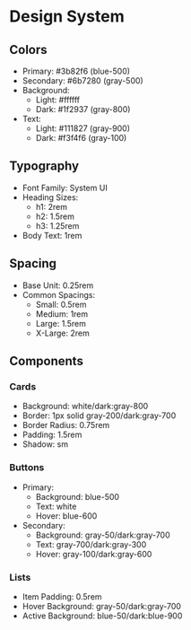 # Design System

## Colors
- Primary: #3b82f6 (blue-500)
- Secondary: #6b7280 (gray-500)
- Background: 
  - Light: #ffffff
  - Dark: #1f2937 (gray-800)
- Text:
  - Light: #111827 (gray-900)
  - Dark: #f3f4f6 (gray-100)

## Typography
- Font Family: System UI
- Heading Sizes:
  - h1: 2rem
  - h2: 1.5rem
  - h3: 1.25rem
- Body Text: 1rem

## Spacing
- Base Unit: 0.25rem
- Common Spacings:
  - Small: 0.5rem
  - Medium: 1rem
  - Large: 1.5rem
  - X-Large: 2rem

## Components

### Cards
- Background: white/dark:gray-800
- Border: 1px solid gray-200/dark:gray-700
- Border Radius: 0.75rem
- Padding: 1.5rem
- Shadow: sm

### Buttons
- Primary:
  - Background: blue-500
  - Text: white
  - Hover: blue-600
- Secondary:
  - Background: gray-50/dark:gray-700
  - Text: gray-700/dark:gray-300
  - Hover: gray-100/dark:gray-600

### Lists
- Item Padding: 0.5rem
- Hover Background: gray-50/dark:gray-700
- Active Background: blue-50/dark:blue-900
